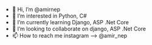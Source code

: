 - 👋 Hi, I’m @amirnep
- 👀 I’m interested in Python, C#
- 🌱 I’m currently learning Django, ASP .Net Core
- 💞️ I’m looking to collaborate on django, ASP .Net Core
- 📫 How to reach me instagram --> @amir_nep

<!---
amirnep/amirnep is a ✨ special ✨ repository because its `README.md` (this file) appears on your GitHub profile.
You can click the Preview link to take a look at your changes.
--->
